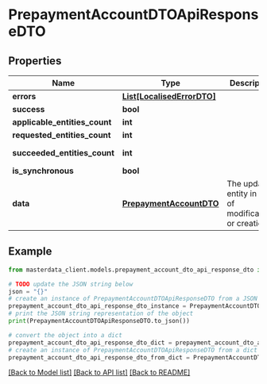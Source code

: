 # PrepaymentAccountDTOApiResponseDTO


## Properties

Name | Type | Description | Notes
------------ | ------------- | ------------- | -------------
**errors** | [**List[LocalisedErrorDTO]**](LocalisedErrorDTO.md) |  | [optional] 
**success** | **bool** |  | [optional] 
**applicable_entities_count** | **int** |  | [optional] 
**requested_entities_count** | **int** |  | [optional] 
**succeeded_entities_count** | **int** |  | [optional] [readonly] 
**is_synchronous** | **bool** |  | [optional] 
**data** | [**PrepaymentAccountDTO**](PrepaymentAccountDTO.md) | The updated entity in case of modifications or creation | [optional] 

## Example

```python
from masterdata_client.models.prepayment_account_dto_api_response_dto import PrepaymentAccountDTOApiResponseDTO

# TODO update the JSON string below
json = "{}"
# create an instance of PrepaymentAccountDTOApiResponseDTO from a JSON string
prepayment_account_dto_api_response_dto_instance = PrepaymentAccountDTOApiResponseDTO.from_json(json)
# print the JSON string representation of the object
print(PrepaymentAccountDTOApiResponseDTO.to_json())

# convert the object into a dict
prepayment_account_dto_api_response_dto_dict = prepayment_account_dto_api_response_dto_instance.to_dict()
# create an instance of PrepaymentAccountDTOApiResponseDTO from a dict
prepayment_account_dto_api_response_dto_from_dict = PrepaymentAccountDTOApiResponseDTO.from_dict(prepayment_account_dto_api_response_dto_dict)
```
[[Back to Model list]](../README.md#documentation-for-models) [[Back to API list]](../README.md#documentation-for-api-endpoints) [[Back to README]](../README.md)


